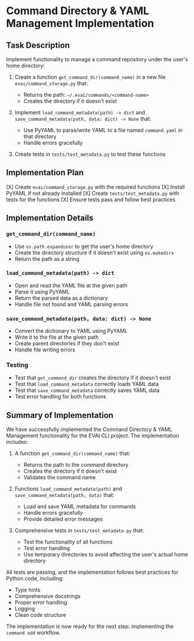 # Command Directory & YAML Management Implementation

## Task Description
Implement functionality to manage a command repository under the user's home directory:

1. Create a function `get_command_dir(command_name)` in a new file `evai/command_storage.py` that:
   - Returns the path: `~/.evai/commands/<command-name>`
   - Creates the directory if it doesn't exist

2. Implement `load_command_metadata(path) -> dict` and `save_command_metadata(path, data: dict) -> None` that:
   - Use PyYAML to parse/write YAML to a file named `command.yaml` in that directory
   - Handle errors gracefully

3. Create tests in `tests/test_metadata.py` to test these functions

## Implementation Plan

[X] Create `evai/command_storage.py` with the required functions
[X] Install PyYAML if not already installed
[X] Create `tests/test_metadata.py` with tests for the functions
[X] Ensure tests pass and follow best practices

## Implementation Details

### `get_command_dir(command_name)`
- Use `os.path.expanduser` to get the user's home directory
- Create the directory structure if it doesn't exist using `os.makedirs`
- Return the path as a string

### `load_command_metadata(path) -> dict`
- Open and read the YAML file at the given path
- Parse it using PyYAML
- Return the parsed data as a dictionary
- Handle file not found and YAML parsing errors

### `save_command_metadata(path, data: dict) -> None`
- Convert the dictionary to YAML using PyYAML
- Write it to the file at the given path
- Create parent directories if they don't exist
- Handle file writing errors

### Testing
- Test that `get_command_dir` creates the directory if it doesn't exist
- Test that `load_command_metadata` correctly loads YAML data
- Test that `save_command_metadata` correctly saves YAML data
- Test error handling for both functions

## Summary of Implementation

We have successfully implemented the Command Directory & YAML Management functionality for the EVAI CLI project. The implementation includes:

1. A function `get_command_dir(command_name)` that:
   - Returns the path to the command directory
   - Creates the directory if it doesn't exist
   - Validates the command name

2. Functions `load_command_metadata(path)` and `save_command_metadata(path, data)` that:
   - Load and save YAML metadata for commands
   - Handle errors gracefully
   - Provide detailed error messages

3. Comprehensive tests in `tests/test_metadata.py` that:
   - Test the functionality of all functions
   - Test error handling
   - Use temporary directories to avoid affecting the user's actual home directory

All tests are passing, and the implementation follows best practices for Python code, including:
- Type hints
- Comprehensive docstrings
- Proper error handling
- Logging
- Clean code structure

The implementation is now ready for the next step: implementing the `command add` workflow. 